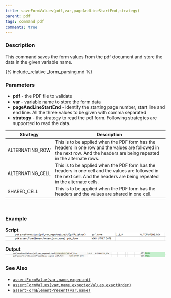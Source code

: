 ```yaml
---
title: saveFormValues(pdf,var,pageAndLineStartEnd,strategy)
parent: pdf
tags: command pdf
comments: true
---
```



### Description
This command saves the form values from the pdf document and store the data in the given variable name.

{% include_relative _form_parsing.md %}


### Parameters
- **pdf** \- the PDF file to validate
- **var** \- variable name to store the form data
- **pageAndLineStartEnd** \- identify the starting page number, start line and end line. All the three values to be 
  given with comma separated
- **strategy** \- the strategy to read the pdf form. Following strategies are supported to read the data. 

|Strategy|Description|
|---|---|
|ALTERNATING_ROW|This is to be applied when the PDF form has the headers in one row and the values are followed in the next row. And the headers are being repeated in the alternate rows.|
|ALTERNATING_CELL|This is to be applied when the PDF form has the headers in one cell and the values are followed in the next cell. And the headers are being repeated in the alternate cells.|
|SHARED_CELL|This is to be applied when the PDF form has the headers and the values are shared in one cell.|

<br/>

### Example
**Script**:<br/>
![script](image/saveFormValues_01.png)

**Output**:<br/>
![output](image/saveFormValues_02.png)


### See Also
- [`assertFormValue(var,name,expected)`](assertFormValue(var,name,expected))
- [`assertFormValues(var,name,expectedValues,exactOrder)`](assertFormValues(var,name,expectedValues,exactOrder))
- [`assertFormElementPresent(var,name)`](assertFormElementPresent(var,name))
